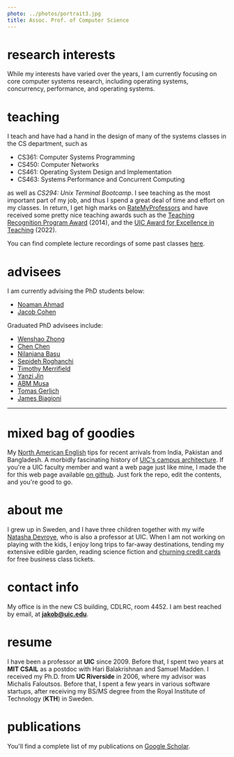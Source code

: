 ```yaml
---
photo: ../photos/portrait3.jpg
title: Assoc. Prof. of Computer Science
---
```


# research interests 
While my interests have varied over the years, I am currently focusing on core computer systems research, including operating systems, concurrency, performance, and operating systems. 

# teaching 
I teach and have had a hand in the design of many of the systems classes in the CS department, such as 
  - CS361: Computer Systems Programming
  - CS450: Computer Networks
  - CS461: Operating System Design and Implementation
  - CS463: Systems Performance and Concurrent Computing

  as well as *CS294: Unix Terminal Bootcamp*. I see teaching as the most important part of my job, and thus I spend a great deal of time and effort on my classes. In return, I get high marks on [RateMyProfessors](https://www.ratemyprofessors.com/ShowRatings.jsp?tid=1233589) and have received some pretty nice teaching awards such as the [Teaching Recognition Program Award](https://faculty.uic.edu/awards/trp/pastwinners/) (2014), and the [UIC Award for Excellence in Teaching](https://faculty.uic.edu/awards/recognition/aet/aet-recipients/) (2022).  

You can find complete lecture recordings of some past classes [here](https://www.youtube.com/@jakoberiksson318/playlists).
 
# advisees 

I am currently advising the PhD students below:
 - [Noaman Ahmad](https://www.linkedin.com/in/noaman-ahmad/)
 - [Jacob Cohen](https://jacobcohen.info)

 Graduated PhD advisees include:

 - [Wenshao Zhong](https://www.linkedin.com/in/wenshao-zhong-264852118/)
 - [Chen Chen](https://www.linkedin.com/in/chen-chen-7b51a59a/)
 - [Nilanjana Basu](https://www.linkedin.com/in/nilanjana-basu-99027959/)
 - [Sepideh Roghanchi](https://www.linkedin.com/in/sepideh-roghanchi/)
 - [Timothy Merrifield](https://www.linkedin.com/in/tim-merrifield-33b85b9/)
 - [Yanzi Jin](https://www.linkedin.com/in/yanzi-jin-112a3137/)
 - [ABM Musa](https://www.linkedin.com/in/abmmusa/)
 - [Tomas Gerlich](https://www.linkedin.com/in/tomas-gerlich/)
 - [James Biagioni](https://www.linkedin.com/in/jamesbiagioni/)

 --- 

# mixed bag of goodies

My [North American English](../english/) tips for recent arrivals from India, Pakistan and Bangladesh. A morbidly fascinating history of [UIC's campus architecture](https://advance.uic.edu/news-stories/the-netsch-campus-exploring-the-evolution-of-uics-architecture/). If you're a UIC faculty member and want a web page just like mine, I made the for this web page available [on github](https://github.com/bitslab/jakob_webpage). Just fork the repo, edit the contents, and you're good to go. 

# about me 
I grew up in Sweden, and I have three children together with my wife [Natasha Devroye](http://devroye.lab.uic.edu), who is also a professor at UIC. When I am not working on playing with the kids, I enjoy long trips to far-away destinations, tending my extensive edible garden, reading science fiction and [churning credit cards](https://www.doctorofcredit.com/introduction-credit-card-churning/) for free business class tickets. 

# contact info 
<a name="contact"></a>

My office is in the new CS building, CDLRC, room 4452. 
I am best reached by email, at **jakob@uic.edu**. 

# resume
  I have been a professor at **UIC** since 2009. Before that, I spent two years at **MIT CSAIL** as a postdoc with Hari Balakrishnan and Samuel Madden.
  I received my Ph.D. from **UC Riverside** in 2006, where my advisor was Michalis Faloutsos. 
  Before that, I spent a few years in various software startups, after receiving my BS/MS degree from the Royal Institute of Technology (**KTH**) in Sweden. 

# publications 
You'll find a complete list of my publications on [Google Scholar](https://scholar.google.com/citations?user=kLUW0psAAAAJ&hl=en).
